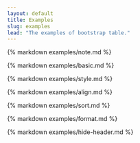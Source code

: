 ```yaml
---
layout: default
title: Examples
slug: examples
lead: "The examples of bootstrap table."
---
```


{% markdown examples/note.md %}

{% markdown examples/basic.md %}

{% markdown examples/style.md %}

{% markdown examples/align.md %}

{% markdown examples/sort.md %}

{% markdown examples/format.md %}

{% markdown examples/hide-header.md %}